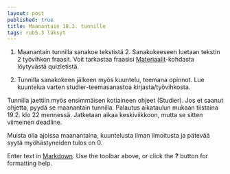```yaml
---
layout: post
published: true
title: Maanantain 18.2. tunnille
tags: rub5.3 läksyt
---
```

1. Maanantain tunnilla sanakoe tekstistä 2. Sanakokeeseen luetaan tekstin 2 työvihkon fraasit. Voit tarkastaa fraasisi [Materiaalit](http://riikka.koskenranta.fi/kurssit/2018-2019/rub5.3/kotitehtavat/materiaali/)-kohdasta löytyvästä quizletistä.

2. Tunnilla sanakokeen jälkeen myös kuuntelu, teemana opinnot. Lue kuuntelua varten studier-teemasanastoa kirjasta/työvihkosta.

Tunnilla jaettiin myös ensimmäisen kotiaineen ohjeet (Studier). Jos et saanut ohjetta, pyydä se maanantain tunnilla. Palautus aikataulun mukaan tiistaina 19.2. klo 22 mennessä. Jatketaan aikaa keskiviikkoon, mutta se sitten viimeinen deadline.

Muista olla ajoissa maanantaina, kuuntelusta ilman ilmoitusta ja pätevää syytä myöhästyneiden tulos on 0.

Enter text in [Markdown](http://daringfireball.net/projects/markdown/). Use the toolbar above, or click the **?** button for formatting help.
